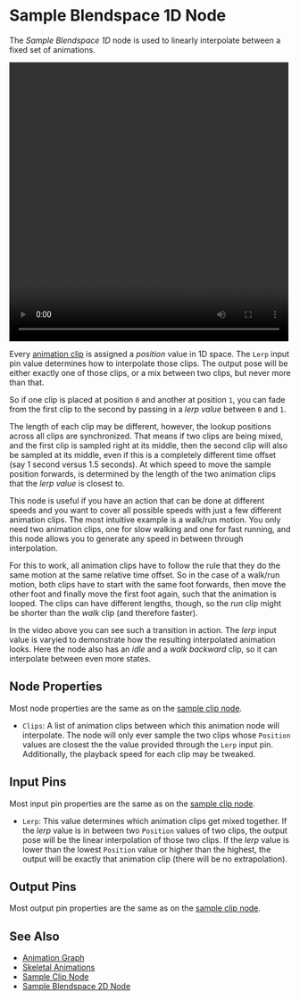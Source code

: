 # Sample Blendspace 1D Node

The *Sample Blendspace 1D* node is used to linearly interpolate between a fixed set of animations.

<video src="../../media/anim-mix1d.webm" width="500" height="500" autoplay loop></video>

Every [animation clip](../animation-clip-asset.md) is assigned a *position* value in 1D space. The `Lerp` input pin value determines how to interpolate those clips. The output pose will be either exactly one of those clips, or a mix between two clips, but never more than that.

So if one clip is placed at position `0` and another at position `1`, you can fade from the first clip to the second by passing in a *lerp value* between `0` and `1`.

The length of each clip may be different, however, the lookup positions across all clips are synchronized. That means if two clips are being mixed, and the first clip is sampled right at its middle, then the second clip will also be sampled at its middle, even if this is a completely different time offset (say 1 second versus 1.5 seconds). At which speed to move the sample position forwards, is determined by the length of the two animation clips that the *lerp value* is closest to.

This node is useful if you have an action that can be done at different speeds and you want to cover all possible speeds with just a few different animation clips. The most intuitive example is a walk/run motion. You only need two animation clips, one for slow walking and one for fast running, and this node allows you to generate any speed in between through interpolation.

For this to work, all animation clips have to follow the rule that they do the same motion at the same relative time offset. So in the case of a walk/run motion, both clips have to start with the same foot forwards, then move the other foot and finally move the first foot again, such that the animation is looped. The clips can have different lengths, though, so the *run* clip might be shorter than the *walk* clip (and therefore faster).

In the video above you can see such a transition in action. The *lerp* input value is varyied to demonstrate how the resulting interpolated animation looks. Here the node also has an *idle* and a *walk backward* clip, so it can interpolate between even more states.

## Node Properties

Most node properties are the same as on the [sample clip node](anim-nodes-sample-clip.md#node-properties).

* `Clips`: A list of animation clips between which this animation node will interpolate. The node will only ever sample the two clips whose `Position` values are closest the the value provided through the `Lerp` input pin. Additionally, the playback speed for each clip may be tweaked. 

## Input Pins

Most input pin properties are the same as on the [sample clip node](anim-nodes-sample-clip.md#input-pins).

* `Lerp`: This value determines which animation clips get mixed together. If the *lerp* value is in between two `Position` values of two clips, the output pose will be the linear interpolation of those two clips. If the *lerp* value is lower than the lowest `Position` value or higher than the highest, the output will be exactly that animation clip (there will be no extrapolation).

## Output Pins

Most output pin properties are the same as on the [sample clip node](anim-nodes-sample-clip.md#output-pins).

## See Also

* [Animation Graph](animation-graph-overview.md)
* [Skeletal Animations](../skeletal-animation-overview.md)
* [Sample Clip Node](anim-nodes-sample-clip.md)
* [Sample Blendspace 2D Node](anim-nodes-blendspace2d.md)
